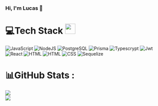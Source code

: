 ### Hi, I'm Lucas 👋


# 💻Tech Stack <img src = "https://media2.giphy.com/media/QssGEmpkyEOhBCb7e1/giphy.gif?cid=ecf05e47a0n3gi1bfqntqmob8g9aid1oyj2wr3ds3mg700bl&rid=giphy.gif" width = 32px> 
![JavaScript](https://img.shields.io/badge/javascript-%23323330.svg?style=for-the-badge&logo=javascript&logoColor=%23F7DF1E) ![NodeJS](https://img.shields.io/badge/node.js-6DA55F?style=for-the-badge&logo=node.js&logoColor=white) ![PostgreSQL](https://img.shields.io/badge/postgresql-%23316192.svg?style=for-the-badge&logo=postgresql&logoColor=white) ![Prisma](https://img.shields.io/badge/prisma-%232D3748?style=for-the-badge&logo=prisma&logoColor=white) ![Typescrypt](https://img.shields.io/badge/typescript-%23007ACC.svg?style=for-the-badge&logo=typescript&logoColor=white) ![Jwt](https://img.shields.io/badge/jwt-%23000000.svg?style=for-the-badge&logo=json-web-tokens&logoColor=white) ![React](https://img.shields.io/badge/react-%2361DAFB.svg?style=for-the-badge&logo=react&logoColor=white) ![HTML](https://img.shields.io/badge/html-%23E34F26.svg?style=for-the-badge&logo=html5&logoColor=white) ![HTML](https://img.shields.io/badge/redux-%23764ABC.svg?style=for-the-badge&logo=redux&logoColor=white) ![CSS ](https://img.shields.io/badge/css-%231572B6.svg?style=for-the-badge&logo=css3&logoColor=white) ![Sequelize](https://img.shields.io/badge/sequelize-%231572B6.svg?style=for-the-badge&logo=sequelize&logoColor=white)

# 📊GitHub Stats :
![](https://github-readme-stats.vercel.app/api?username=Lucaselsande&theme=radical&hide_border=false&include_all_commits=false&count_private=false)<br/>
![](https://github-readme-stats.vercel.app/api/top-langs/?username=Lucaselsande&theme=radical&hide_border=false&include_all_commits=false&count_private=false&layout=compact)
